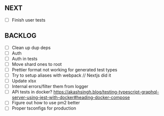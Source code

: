 ## NEXT

- [ ] Finish user tests

## BACKLOG

-   [ ] Clean up dup deps
-   [ ] Auth
-   [ ] Auth in tests
-   [ ] Move shard ones to root
-   [ ] Prettier format not working for generated test types
-   [ ] Try to setup aliases with webpack // Nextjs did it
-   [ ] Update xlsx
-   [ ] Internal errors/filter them from logger
-   [ ] APi tests in docker?
        https://akashsingh.blog/testing-typescript-graphql-server-using-jest-with-docker#heading-docker-compose
-   [ ] Figure out how to use pm2 better
-   [ ] Proper tsconfigs for production
